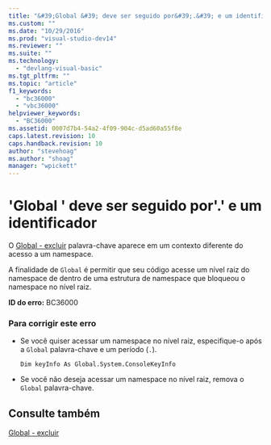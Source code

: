 ```yaml
---
title: "&#39;Global &#39; deve ser seguido por&#39;.&#39; e um identificador | Microsoft Docs"
ms.custom: ""
ms.date: "10/29/2016"
ms.prod: "visual-studio-dev14"
ms.reviewer: ""
ms.suite: ""
ms.technology: 
  - "devlang-visual-basic"
ms.tgt_pltfrm: ""
ms.topic: "article"
f1_keywords: 
  - "bc36000"
  - "vbc36000"
helpviewer_keywords: 
  - "BC36000"
ms.assetid: 0007d7b4-54a2-4f09-904c-d5ad60a55f8e
caps.latest.revision: 10
caps.handback.revision: 10
author: "stevehoag"
ms.author: "shoag"
manager: "wpickett"
---
```

# &#39;Global &#39; deve ser seguido por&#39;.&#39; e um identificador
O [Global \- excluir](http://msdn.microsoft.com/pt-br/18c8ba14-40f6-4978-8096-6a5852324635) palavra\-chave aparece em um contexto diferente do acesso a um namespace.  
  
 A finalidade de `Global` é permitir que seu código acesse um nível raiz do namespace de dentro de uma estrutura de namespace que bloqueou o namespace no nível raiz.  
  
 **ID do erro:** BC36000  
  
### Para corrigir este erro  
  
-   Se você quiser acessar um namespace no nível raiz, especifique\-o após a `Global` palavra\-chave e um período \(`.`\).  
  
    ```  
    Dim keyInfo As Global.System.ConsoleKeyInfo  
    ```  
  
-   Se você não deseja acessar um namespace no nível raiz, remova o `Global` palavra\-chave.  
  
## Consulte também  
 [Global \- excluir](http://msdn.microsoft.com/pt-br/18c8ba14-40f6-4978-8096-6a5852324635)